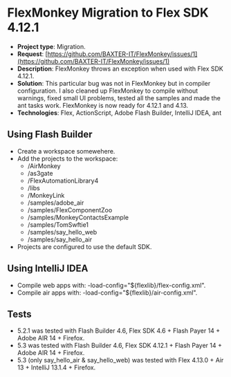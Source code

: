 # FlexMonkey Migration to Flex SDK 4.12.1

- **Project type**: Migration.
- **Request**: [https://github.com/BAXTER-IT/FlexMonkey/issues/1](https://github.com/BAXTER-IT/FlexMonkey/issues/1)
- **Description**: FlexMonkey throws an exception when used with Flex SDK 4.12.1. 
- **Solution**: This particular bug was not in FlexMonkey but in compiler configuration. 
I also cleaned up FlexMonkey to compile without warnings, fixed small UI problems, 
tested all the samples and made the ant tasks work. 
FlexMonkey is now ready for 4.12.1 and 4.13. 
- **Technologies**: Flex, ActionScript, Adobe Flash Builder, IntelliJ IDEA, ant

## Using Flash Builder

- Create a workspace somewehere. 
- Add the projects to the workspace:
    - /AirMonkey
    - /as3gate
    - /FlexAutomationLibrary4
    - /libs
    - /MonkeyLink
    - /samples/adobe_air
    - /samples/FlexComponentZoo
    - /samples/MonkeyContactsExample
    - /samples/TomSwftie1
    - /samples/say_hello_web
    - /samples/say_hello_air
- Projects are configured to use the default SDK.

## Using IntelliJ IDEA

- Compile web apps with: -load-config="${flexlib}/flex-config.xml".
- Compile air apps with: -load-config="${flexlib}/air-config.xml".

## Tests

- 5.2.1 was tested with Flash Builder 4.6, Flex SDK 4.6 + Flash Payer 14 + Adobe AIR 14 + Firefox. 
- 5.3 was tested with Flash Builder 4.6, Flex SDK 4.12.1 + Flash Payer 14 + Adobe AIR 14 + Firefox. 
- 5.3 (only say_hello_air & say_hello_web) was tested with Flex 4.13.0 + Air 13 + IntelliJ 13.1.4 + Firefox.







